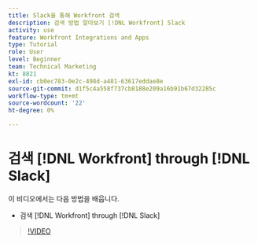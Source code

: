 ```yaml
---
title: Slack을 통해 Workfront 검색
description: 검색 방법 알아보기 [!DNL Workfront] Slack
activity: use
feature: Workfront Integrations and Apps
type: Tutorial
role: User
level: Beginner
team: Technical Marketing
kt: 8821
exl-id: cb0ec783-0e2c-498d-a481-63617eddae8e
source-git-commit: d1f5c4a558f737cb8188e209a16b91b67d32285c
workflow-type: tm+mt
source-wordcount: '22'
ht-degree: 0%

---
```


# 검색 [!DNL Workfront] through [!DNL Slack]

이 비디오에서는 다음 방법을 배웁니다.

* 검색 [!DNL Workfront] through [!DNL Slack]

>[!VIDEO](https://video.tv.adobe.com/v/335121/?quality=12)
